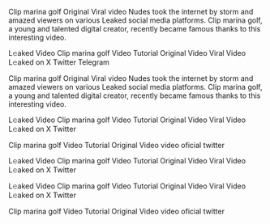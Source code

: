 Clip marina golf Original Viral video Nudes took the internet by storm and amazed viewers on various Leaked social media platforms. Clip marina golf, a young and talented digital creator, recently became famous thanks to this interesting video.

L𝚎aked Video Clip marina golf Video Tutorial Original Video Viral Video L𝚎aked on X Twitter Telegram

Clip marina golf Original Viral video Nudes took the internet by storm and amazed viewers on various Leaked social media platforms. Clip marina golf, a young and talented digital creator, recently became famous thanks to this interesting video.

L𝚎aked Video Clip marina golf Video Tutorial Original Video Viral Video L𝚎aked on X Twitter

Clip marina golf Video Tutorial Original Video video oficial twitter

L𝚎aked Video Clip marina golf Video Tutorial Original Video Viral Video L𝚎aked on X Twitter

L𝚎aked Video Clip marina golf Video Tutorial Original Video Viral Video L𝚎aked on X Twitter

Clip marina golf Video Tutorial Original Video video oficial twitter

